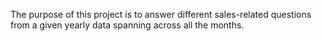 The purpose of this project is to answer different sales-related questions from a given yearly data spanning across all the months.
